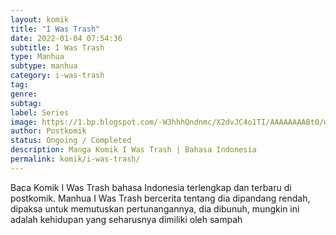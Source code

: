 ```yaml
---
layout: komik
title: "I Was Trash"
date: 2022-01-04 07:54:36
subtitle: I Was Trash
type: Manhua
subtype: manhua
category: i-was-trash
tag: 
genre: 
subtag: 
label: Series
image: https://1.bp.blogspot.com/-W3hhhQndnmc/X2dvJC4o1TI/AAAAAAAABt0/wRjHmxmzskAKbRr5FOKD5BFiCSjc7XPzQCLcBGAsYHQ/s72-w240-h320-c/31196.jpg
author: Postkomik
status: Ongoing / Completed
description: Manga Komik I Was Trash | Bahasa Indonesia
permalink: komik/i-was-trash/
---
```


Baca Komik I Was Trash bahasa Indonesia terlengkap dan terbaru di postkomik. Manhua I Was Trash bercerita tentang dia dipandang rendah, dipaksa untuk memutuskan pertunangannya, dia dibunuh, mungkin ini adalah kehidupan yang seharusnya dimiliki oleh sampah
